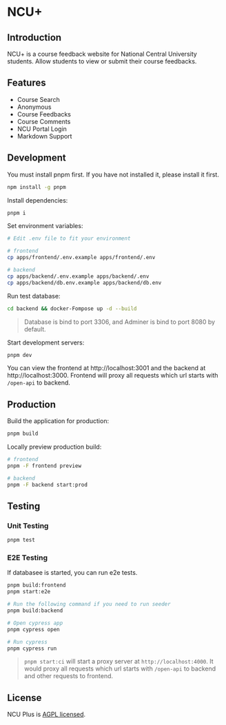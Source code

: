# NCU+

## Introduction

NCU+ is a course feedback website for National Central University students. Allow students to view or submit their course feedbacks.

## Features

- Course Search
- Anonymous
- Course Feedbacks
- Course Comments
- NCU Portal Login
- Markdown Support

## Development

You must install pnpm first. If you have not installed it, please install it first.

```bash
npm install -g pnpm
```

Install dependencies:

```bash
pnpm i
```

Set environment variables:

```bash
# Edit .env file to fit your environment

# frontend
cp apps/frontend/.env.example apps/frontend/.env

# backend
cp apps/backend/.env.example apps/backend/.env
cp apps/backend/db.env.example apps/backend/db.env
```

Run test database:

```bash
cd backend && docker-Fompose up -d --build
```

> Database is bind to port 3306, and Adminer is bind to port 8080 by default.

Start development servers:

```bash
pnpm dev
```

You can view the frontend at http://localhost:3001 and the backend at http://localhost:3000. Frontend will proxy all requests which url starts with `/open-api` to backend.

## Production

Build the application for production:

```bash
pnpm build
```

Locally preview production build:

```bash
# frontend
pnpm -F frontend preview

# backend
pnpm -F backend start:prod
```

## Testing

### Unit Testing

```bash
pnpm test
```

### E2E Testing

If databasee is started, you can run e2e tests.

```bash
pnpm build:frontend
pnpm start:e2e

# Run the following command if you need to run seeder
pnpm build:backend

# Open cypress app
pnpm cypress open

# Run cypress
pnpm cypress run
```

> `pnpm start:ci` will start a proxy server at `http://localhost:4000`. It would proxy all requests which url starts with `/open-api` to backend and other requests to frontend.

## License

NCU Plus is [AGPL licensed](LICENSE).
